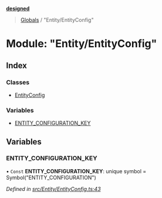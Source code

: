 **[designed](tsdoc/README.md)**

> [Globals](tsdoc/globals.md) / "Entity/EntityConfig"

# Module: "Entity/EntityConfig"

## Index

### Classes

* [EntityConfig](tsdoc/classes/_entity_entityconfig_.entityconfig.md)

### Variables

* [ENTITY\_CONFIGURATION\_KEY](tsdoc/modules/_entity_entityconfig_.md#entity_configuration_key)

## Variables

### ENTITY\_CONFIGURATION\_KEY

• `Const` **ENTITY\_CONFIGURATION\_KEY**: unique symbol = Symbol("ENTITY\_CONFIGURATION")

*Defined in [src/Entity/EntityConfig.ts:43](https://github.com/jamesapple/ts-designed/blob/d9cf2e1/src/Entity/EntityConfig.ts#L43)*
